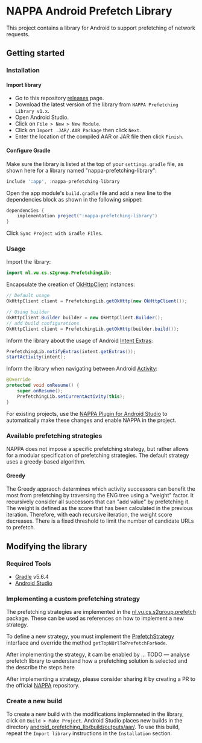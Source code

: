 # NAPPA Android Prefetch Library

This project contains a library for Android to support prefetching of network requests.

## Getting started

### Installation

#### Import library

* Go to this repository [releases](https://github.com/S2-group/NAPPA/releases) page.
* Download the latest version of the library from `NAPPA Prefetching Library v1.x`.
* Open Android Studio.
* Click on `File > New > New Module`.
* Click on `Import .JAR/.AAR Package` then click `Next`.
* Enter the location of the compiled AAR or JAR file then click `Finish`.

#### Configure Gradle

Make sure the library is listed at the top of your `settings.gradle` file, as shown here for a library named "nappa-prefetching-library": 

```gradle
include ':app', :nappa-prefetching-library
```

Open the app module's `build.gradle` file and add a new line to the dependencies block as shown in the following snippet: 

```gradle
dependencies {
    implementation project(":nappa-prefetching-library")
}
```

Click `Sync Project with Gradle Files`.

### Usage

Import the library:

```java
import nl.vu.cs.s2group.PrefetchingLib;
``` 

Encapsulate the creation of [OkHttpClient](https://square.github.io/okhttp/4.x/okhttp/okhttp3/-ok-http-client/) instances:

```java
// Default usage
OkHttpClient client = PrefetchingLib.getOkHttp(new OkHttpClient());

// Using builder
OkHttpClient.Builder builder = new OkHttpClient.Builder();
// add build configurations
OkHttpClient client = PrefetchingLib.getOkHttp(builder.build());
```

Inform the library about the usage of Android [Intent Extras](https://developer.android.com/reference/android/content/Intent):

```java
PrefetchingLib.notifyExtras(intent.getExtras());
startActivity(intent); 
```

Inform the library when navigating between Android [Activity](https://developer.android.com/reference/android/app/Activity):

```java
@Override
protected void onResume() {
    super.onResume();
    PrefetchingLib.setCurrentActivity(this);
}
```

For existing projects, use the [NAPPA Plugin for Android Studio](../Android-Studio-Plugin) to automatically make these changes and enable NAPPA in the project.


### Available prefetching strategies

NAPPA does not impose a specific prefetching strategy, but rather allows for a modular specification of prefetching strategies.
The default strategy uses a greedy-based algorithm.

#### Greedy

The Greedy appraoch determines which activity successors can benefit the most from prefetching by traversing the ENG tree using a "weight" factor.
It recursively consider all successors that can "add value" by prefetching it.
The weight is defined as the score that has been calculated in the previous iteration.
Therefore, with each recursive iteration, the weight score decreases. 
There is a fixed threshold to limit the number of candidate URLs to prefetch.

## Modifying the library

### Required Tools

* [Gradle](https://gradle.org/) v5.6.4
* [Android Studio](https://developer.android.com/studio)

### Implementing a custom prefetching strategy

The prefetching strategies are implemented in the [nl.vu.cs.s2group.prefetch](android_prefetching_lib/src/main/java/nl/vu/cs/s2group/prefetch) package.
These can be used as references on how to implement a new strategy.

To define a new strategy, you must implement the [PrefetchStrategy](android_prefetching_lib/src/main/java/nl/vu/cs/s2group/prefetch/PrefetchStrategy.java) interface and override the method `getTopNUrlToPrefetchForNode`.

After implementing the strategy, it cam be enabled by ...
TODO &mdash; analyse prefetch library to understand how a prefetching solution is selected and the describe the steps here

After implementing a strategy, please consider sharing it by creating a PR to the official [NAPPA](https://github.com/S2-group/NAPPA) repository.

### Create a new build 

To create a new build with the modifications implemneted in the library, click on `Build > Make Project`.
Android Studio places new builds in the directory [android_prefetching_lib/build/outputs/aar/](android_prefetching_lib/build/outputs/aar).
To use this build, repeat the `Import library` instructions in the `Installation` section.